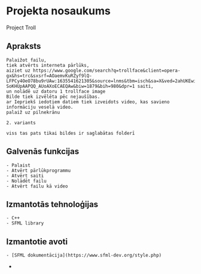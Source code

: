 # Projekta nosaukums
Project Troll
## Apraksts
	Palaižot failu,
	tiek atvērts interneta pārlūks,
	aiziet uz https://www.google.com/search?q=trollface&client=opera-gx&hs=trc&sxsrf=AOaemvKuRZyf9lQ-LFPCy4OeO78bu9rUAw:1635541621305&source=lnms&tbm=isch&sa=X&ved=2ahUKEwiOmOmqw_DzAhXk-SoKHUpAAPQQ_AUoAXoECAEQAw&biw=1879&bih=980&dpr=1 saiti,
	un nolādē uz datoru 1 trollface image
	Bilde tiek izvēlēta pēc nejaušības.
	ar Iepriekš iedotiem datiem tiek izveidots video, kas savieno informāciju veselā video.
	palaiž uz pilnekrānu
	
	2. variants
	
	viss tas pats tikai bildes ir saglabātas folderī
## Galvenās funkcijas
	- Palaist
	- Atvērt pārlūkprogrammu
	- Atvērt saiti
  	- Nolādēt failu
  	- Atvērt failu kā video
## Izmantotās tehnoloģijas
	- C++
	- SFML library
## Izmantotie avoti
	- [SFML dokumentācija](https://www.sfml-dev.org/style.php)
  - 
